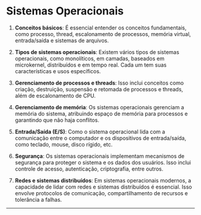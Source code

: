 # Sistemas Operacionais

1. **Conceitos básicos**: É essencial entender os conceitos fundamentais, como processo, thread, escalonamento de processos, memória virtual, entrada/saída e sistemas de arquivos.

2. **Tipos de sistemas operacionais**: Existem vários tipos de sistemas operacionais, como monolíticos, em camadas, baseados em microkernel, distribuídos e em tempo real. Cada um tem suas características e usos específicos.

3. **Gerenciamento de processos e threads**: Isso inclui conceitos como criação, destruição, suspensão e retomada de processos e threads, além de escalonamento de CPU.

4. **Gerenciamento de memória**: Os sistemas operacionais gerenciam a memória do sistema, atribuindo espaço de memória para processos e garantindo que não haja conflitos.

5. **Entrada/Saída (E/S)**: Como o sistema operacional lida com a comunicação entre o computador e os dispositivos de entrada/saída, como teclado, mouse, disco rígido, etc.

6. **Segurança**: Os sistemas operacionais implementam mecanismos de segurança para proteger o sistema e os dados dos usuários. Isso inclui controle de acesso, autenticação, criptografia, entre outros.

7. **Redes e sistemas distribuídos**: Em sistemas operacionais modernos, a capacidade de lidar com redes e sistemas distribuídos é essencial. Isso envolve protocolos de comunicação, compartilhamento de recursos e tolerância a falhas.

---
